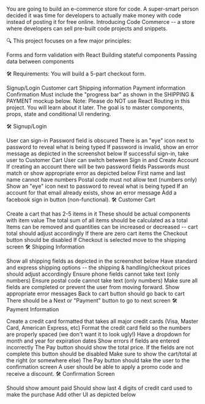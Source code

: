 You are going to build an e-commerce store for code. A super-smart person decided it was time for developers to actually make money with code instead of posting it for free online. Introducing Code Commerce -- a store where developers can sell pre-built code projects and snippets.

🔍 This project focuses on a few major principles:

Forms and form validation with React
Building stateful components
Passing data between components

🛠 Requirements:
You will build a 5-part checkout form.

Signup/Login
Customer cart
Shipping information
Payment information
Confirmation
Must include the "progress bar" as shown in the SHIPPING & PAYMENT mockup below.
Note: Please do NOT use React Routing in this project. You will learn about it later. The goal is to master components, props, state and conditional UI rendering.

🛠 Signup/Login

User can sign-in
Password field is obscured
There is an "eye" icon next to password to reveal what is being typed
If password is invalid, show an error message as depicted in the screenshot below
If successful sign-in, take user to Customer Cart
User can switch between Sign in and Create Account
If creating an account there will be two password fields
Passwords must match or show appropriate error as depicted below
First name and last name cannot have numbers
Postal code must not allow text (numbers only)
Show an "eye" icon next to password to reveal what is being typed
If an account for that email already exists, show an error message
Add a facebook sign in button (non-functional).
🛠 Customer Cart

Create a cart that has 2-5 items in it
These should be actual components with item value
The total sum of all items should be calculated as a total
Items can be removed and quantities can be increased or decreased -- cart total should adjust accordingly
If there are zero cart items the Checkout button should be disabled
If Checkout is selected move to the shipping screen
🛠 Shipping Information

Show all shipping fields as depicted in the screenshot below
Have standard and express shipping options -- the shipping & handling/checkout prices should adjust accordingly
Ensure phone fields cannot take text (only numbers)
Ensure postal code cannot take text (only numbers)
Make sure all fields are completed or prevent the user from moving forward. Show appropriate error messages
Back to cart button should go back to cart
There should be a Next or "Payment" button to go to next screen
🛠 Payment Information

Create a credit card formatted that takes all major credit cards (Visa, Master Card, American Express, etc)
Format the credit card field so the numbers are properly spaced (we don't want it to look ugly!)
Have a dropdown for month and year for expiration dates
Show errors if fields are entered incorrectly
The Pay button should show the total price. If the fields are not complete this button should be disabled
Make sure to show the cart/total at the right (or somewhere else)
The Pay button should take the user to the confirmation screen
A user should be able to apply a promo code and receive a discount.
🛠 Confirmation Screen

Should show amount paid
Should show last 4 digits of credit card used to make the purchase
Add other UI as depicted below
